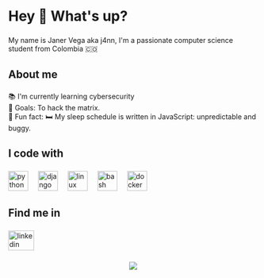 <h1 align="left">Hey 👋 What's up?</h1>

###

<p align="left">My name is Janer Vega aka j4nn, I'm a passionate computer science student from Colombia 🇨🇴</p>

###

<h2 align="left">About me</h2>

###

<p align="left">📚 I'm currently learning cybersecurity<br>🎯 Goals: To hack the matrix.<br>🎲 Fun fact: 🛏️ My sleep schedule is written in JavaScript: unpredictable and buggy.</p>

###

<h2 align="left">I code with</h2>

###

<div align="left">
  <img src="https://cdn.jsdelivr.net/gh/devicons/devicon/icons/python/python-original.svg" height="40" alt="python logo"  />
  <img width="12" />
  <img src="https://cdn.jsdelivr.net/gh/devicons/devicon/icons/django/django-plain.svg" height="40" alt="django logo"  />
  <img width="12" />
  <img src="https://cdn.jsdelivr.net/gh/devicons/devicon/icons/linux/linux-original.svg" height="40" alt="linux logo"  />
  <img width="12" />
  <img src="https://cdn.jsdelivr.net/gh/devicons/devicon/icons/bash/bash-original.svg" height="40" alt="bash logo"  />
  <img width="12" />
  <img src="https://cdn.jsdelivr.net/gh/devicons/devicon/icons/docker/docker-original.svg" height="40" alt="docker logo"  />
</div>

###

<h2 align="left"> Find me in </h2>

###

<div align="left">
  <a href="https://www.linkedin.com/in/j4nn/" target="_blank">
    <img src="https://raw.githubusercontent.com/maurodesouza/profile-readme-generator/master/src/assets/icons/social/linkedin/default.svg" width="52" height="40" alt="linkedin logo"  />
  </a>
</div>

###

<div align="center">
  <img src="https://profile-counter.glitch.me/j4nn/count.svg?"  />
</div>

###
